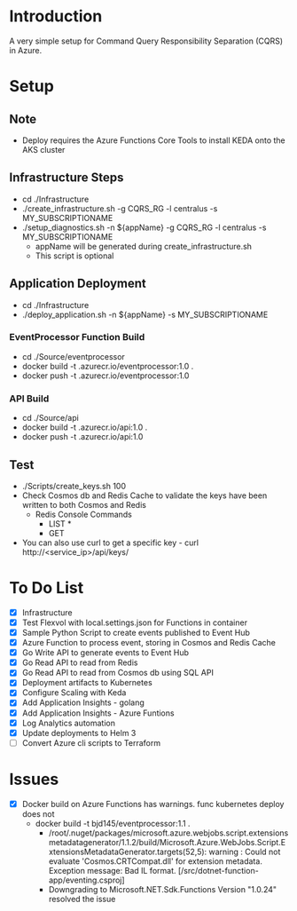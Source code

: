 # Introduction
A very simple setup for Command Query Responsibility Separation (CQRS) in Azure. 

# Setup
## Note 
* Deploy requires the Azure Functions Core Tools to install KEDA onto the AKS cluster 

## Infrastructure Steps
* cd ./Infrastructure
* ./create_infrastructure.sh -g CQRS_RG -l centralus -s MY_SUBSCRIPTIONAME
* ./setup_diagnostics.sh -n ${appName} -g CQRS_RG -l centralus -s MY_SUBSCRIPTIONAME
    * appName will be generated during create_infrastructure.sh
    * This script is optional 

## Application Deployment 
* cd ./Infrastructure
* ./deploy_application.sh -n ${appName} -s MY_SUBSCRIPTIONAME

### EventProcessor Function Build 
* cd ./Source/eventprocessor
* docker build -t <acr>.azurecr.io/eventprocessor:1.0 .
* docker push -t <acr>.azurecr.io/eventprocessor:1.0

### API Build
* cd ./Source/api
* docker build -t <acr>.azurecr.io/api:1.0 .
* docker push -t <acr>.azurecr.io/api:1.0

## Test
* ./Scripts/create_keys.sh 100
* Check Cosmos db and Redis Cache to validate the keys have been written to both Cosmos and Redis
    * Redis Console Commands
        * LIST *
        * GET <keyid>
* You can also use curl to get a specific key - curl http://<service_ip>/api/keys/<keyid>

# To Do List 
- [x] Infrastructure 
- [x] Test Flexvol with local.settings.json for Functions in container
- [x] Sample Python Script to create events published to Event Hub
- [x] Azure Function to process event, storing in Cosmos and Redis Cache
- [x] Go Write API to generate events to Event Hub 
- [x] Go Read API to read from Redis 
- [x] Go Read API to read from Cosmos db using SQL API
- [x] Deployment artifacts to Kubernetes
- [x] Configure Scaling with Keda 
- [x] Add Application Insights - golang
- [x] Add Application Insights - Azure Funtions
- [x] Log Analytics automation 
- [x] Update deployments to Helm 3
- [ ] Convert Azure cli scripts to Terraform 

# Issues
- [x] Docker build on Azure Functions has warnings. func kubernetes deploy does not
    * docker build -t bjd145/eventprocessor:1.1 . 
        * /root/.nuget/packages/microsoft.azure.webjobs.script.extensionsmetadatagenerator/1.1.2/build/Microsoft.Azure.WebJobs.Script.ExtensionsMetadataGenerator.targets(52,5): warning :     Could not evaluate 'Cosmos.CRTCompat.dll' for extension metadata. Exception message: Bad IL format. [/src/dotnet-function-app/eventing.csproj]
        * Downgrading to Microsoft.NET.Sdk.Functions Version "1.0.24" resolved the issue
